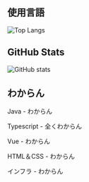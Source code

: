 ## 使用言語
![Top Langs](https://github-readme-stats.vercel.app/api/top-langs/?username=Kohxax&layout=compact&theme=tokyonight)

## GitHub Stats
![GitHub stats](https://github-readme-stats.vercel.app/api?username=Kohxax&show_icons=true&theme=tokyonight)

## わからん
Java - わからん

Typescript - 全くわからん

Vue - わからん

HTML＆CSS - わからん

インフラ - わからん
